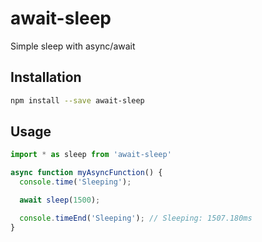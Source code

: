 # await-sleep

Simple sleep with async/await

## Installation

```bash
npm install --save await-sleep
```

## Usage

```js
import * as sleep from 'await-sleep'

async function myAsyncFunction() {
  console.time('Sleeping');

  await sleep(1500);

  console.timeEnd('Sleeping'); // Sleeping: 1507.180ms
}

```
